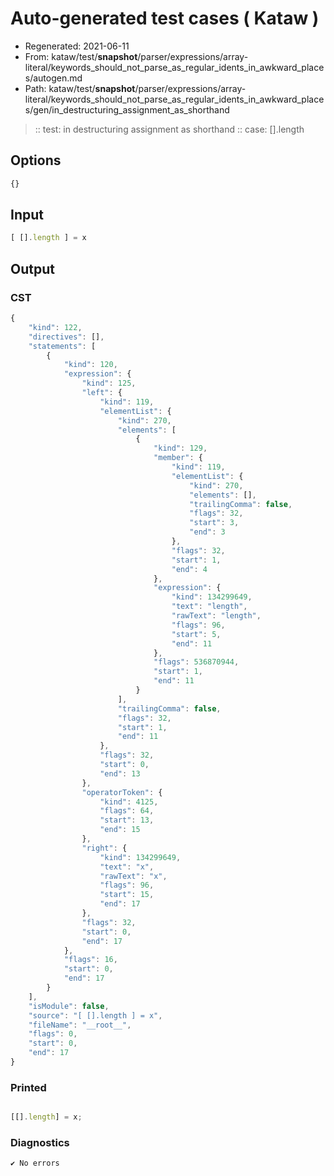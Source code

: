 # Auto-generated test cases ( Kataw )
- Regenerated: 2021-06-11
- From: kataw/test/__snapshot__/parser/expressions/array-literal/keywords_should_not_parse_as_regular_idents_in_awkward_places/autogen.md
- Path: kataw/test/__snapshot__/parser/expressions/array-literal/keywords_should_not_parse_as_regular_idents_in_awkward_places/gen/in_destructuring_assignment_as_shorthand
> :: test: in destructuring assignment as shorthand
> :: case: [].length
## Options

`````js
{}
`````
## Input

`````js
[ [].length ] = x
`````
## Output

### CST

```javascript
{
    "kind": 122,
    "directives": [],
    "statements": [
        {
            "kind": 120,
            "expression": {
                "kind": 125,
                "left": {
                    "kind": 119,
                    "elementList": {
                        "kind": 270,
                        "elements": [
                            {
                                "kind": 129,
                                "member": {
                                    "kind": 119,
                                    "elementList": {
                                        "kind": 270,
                                        "elements": [],
                                        "trailingComma": false,
                                        "flags": 32,
                                        "start": 3,
                                        "end": 3
                                    },
                                    "flags": 32,
                                    "start": 1,
                                    "end": 4
                                },
                                "expression": {
                                    "kind": 134299649,
                                    "text": "length",
                                    "rawText": "length",
                                    "flags": 96,
                                    "start": 5,
                                    "end": 11
                                },
                                "flags": 536870944,
                                "start": 1,
                                "end": 11
                            }
                        ],
                        "trailingComma": false,
                        "flags": 32,
                        "start": 1,
                        "end": 11
                    },
                    "flags": 32,
                    "start": 0,
                    "end": 13
                },
                "operatorToken": {
                    "kind": 4125,
                    "flags": 64,
                    "start": 13,
                    "end": 15
                },
                "right": {
                    "kind": 134299649,
                    "text": "x",
                    "rawText": "x",
                    "flags": 96,
                    "start": 15,
                    "end": 17
                },
                "flags": 32,
                "start": 0,
                "end": 17
            },
            "flags": 16,
            "start": 0,
            "end": 17
        }
    ],
    "isModule": false,
    "source": "[ [].length ] = x",
    "fileName": "__root__",
    "flags": 0,
    "start": 0,
    "end": 17
}
```

### Printed

```javascript

[[].length] = x;
```

### Diagnostics

```javascript
✔ No errors
```

